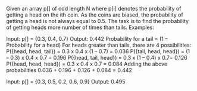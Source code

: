 Given an array p[] of odd length N where p[i] denotes the probability of getting a head on the ith coin. As the coins are biased, the probability of getting a head is not always equal to 0.5. The task is to find the probability of getting heads more number of times than tails.
Examples: 

Input: p[] = {0.3, 0.4, 0.7} 
Output: 0.442 
Probability for a tail = (1 – Probability for a head) 
For heads greater than tails, there are 4 possibilities: 
P({head, head, tail}) = 0.3 x 0.4 x (1 – 0.7) = 0.036 
P({tail, head, head}) = (1 – 0.3) x 0.4 x 0.7 = 0.196 
P({head, tail, head}) = 0.3 x (1 – 0.4) x 0.7= 0.126 
P({head, head, head}) = 0.3 x 0.4 x 0.7 = 0.084 
Adding the above probabilities 
0.036 + 0.196 + 0.126 + 0.084 = 0.442

Input: p[] = {0.3, 0.5, 0.2, 0.6, 0.9} 
Output: 0.495 
